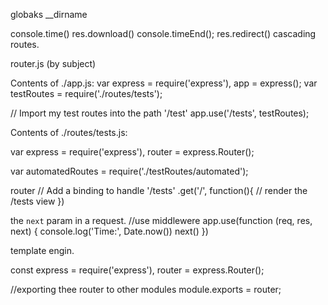 globaks __dirname

console.time()
res.download()
console.timeEnd();
res.redirect()
cascading routes.


router.js (by subject)

Contents of ./app.js:
var express = require('express'),
    app = express();
var testRoutes = require('./routes/tests');

// Import my test routes into the path '/test'
app.use('/tests', testRoutes);

Contents of ./routes/tests.js:

var express = require('express'),
    router = express.Router();

var automatedRoutes = require('./testRoutes/automated');

router
  // Add a binding to handle '/tests'
  .get('/', function(){
    // render the /tests view
  })


the `next` param in a request.
//use middlewere
app.use(function (req, res, next) {
  console.log('Time:', Date.now())
  next()
})

template engin.

const express = require('express'),
      router = express.Router();

//exporting thee router to other modules
module.exports = router;
